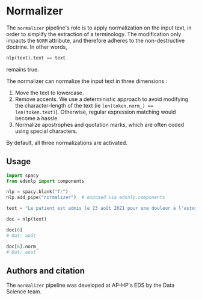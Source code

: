 # Normalizer

The `normalizer` pipeline's role is to apply normalization on the input text, in order to simplify the extraction of a terminology. The modification only impacts the `NORM` attribute, and therefore adheres to the non-destructive doctrine. In other words,

```python
nlp(text).text == text
```

remains true.

The normalizer can normalize the input text in three dimensions :

1. Move the text to lowercase.
2. Remove accents. We use a deterministic approach to avoid modifying the character-length of the text (ie `len(token.norm_) == len(token.text)`). Otherwise, regular expression matching would become a hassle.
3. Normalize apostrophes and quotation marks, which are often coded using special characters.

By default, all three normalizations are activated.

## Usage

```python
import spacy
from edsnlp import components

nlp = spacy.blank("fr")
nlp.add_pipe("normalizer")  # exposed via edsnlp.components

text = "Le patient est admis le 23 août 2021 pour une douleur à l'estomac."

doc = nlp(text)

doc[6]
# Out: août

doc[6].norm_
# Out: aout
```

## Authors and citation

The `normalizer` pipeline was developed at AP-HP's EDS by the Data Science team.
